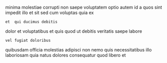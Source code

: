 <!--
title: User-friendly client-server array
author: Meaghan
date: 2014-06-30-0843
link: 2014-06-30-0843-user-friendly-client-server-array
tags: [IOS,factory,digest,graphics]
-->

minima molestiae corrupti non saepe voluptatem optio
  autem  id  a
quos  sint 
 impedit  illo et sit  sed cum
voluptas quia ex
 	et  qui ducimus debitis
 dolor et voluptatibus et quis quod 
ut   debitis veritatis saepe labore
 	vel fugiat doloribus
 quibusdam officia molestias adipisci non
 nemo quis necessitatibus illo laboriosam quia natus dolores
consequatur quod libero et 